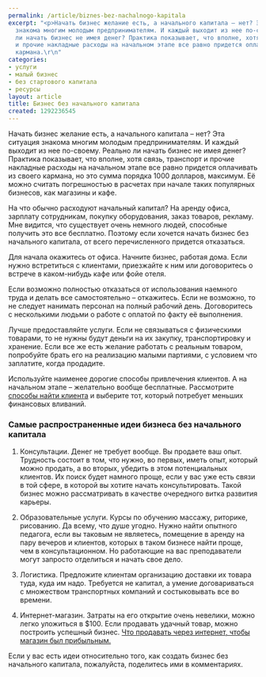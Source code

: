 ```yaml
---
permalink: /article/biznes-bez-nachalnogo-kapitala
excerpt: "<p>Начать бизнес желание есть, а начального капитала – нет? Эта ситуация
  знакома многим молодым предпринимателям. И каждый выходит из нее по-своему. Реально
  ли начать бизнес не имея денег? Практика показывает, что вполне, хотя связь, транспорт
  и прочие накладные расходы на начальном этапе все равно придется оплачивать из своего
  кармана.\r\n"
categories:
- услуги
- малый бизнес
- без стартового капитала
- ресурсы
layout: article
title: Бизнес без начального капитала
created: 1292236545
---
```

Начать бизнес желание есть, а начального капитала – нет? Эта ситуация знакома многим молодым предпринимателям. И каждый выходит из нее по-своему. Реально ли начать бизнес не имея денег? Практика показывает, что вполне, хотя связь, транспорт и прочие накладные расходы на начальном этапе все равно придется оплачивать из своего кармана, но это сумма порядка 1000 долларов, максимум. Её можно считать погрешностью в расчетах при начале таких популярных бизнесов, как магазины и кафе.

На что обычно расходуют начальный капитал? На аренду офиса, зарплату сотрудникам, покупку оборудования, заказ товаров, рекламу. Мне видится, что существует очень немного людей, способные получить это все бесплатно. Поэтому если хочется начать бизнес без начального капитала, от всего перечисленного придется отказаться.

Для начала окажитесь от офиса. Начните бизнес, работая дома. Если нужно встретиться с клиентами, приезжайте к ним или договоритесь о встрече в каком-нибудь кафе или фойе отеля.

Если возможно полностью отказаться от использования наемного труда и делать все самостоятельно – откажитесь. Если не возможно, то не следует нанимать персонал на полный рабочий день. Договоритесь с несколькими людьми о работе с оплатой по факту её выполнения.

Лучше предоставляйте услуги. Если не связываться с физическими товарами, то не нужны будут деньги на их закупку, транспортировку и хранение. Если все же есть желание работать с реальным товаром, попробуйте брать его на реализацию малыми партиями, с условием что заплатите, когда продадите.

Используйте наименее дорогие способы привлечения клиентов. А на начальном этапе – желательно вообще бесплатные. Рассмотрите [способы найти клиента][Link 1] и выберите тот, который потребует меньших финансовых вливаний.

### Самые распространенные идеи бизнеса без начального капитала ###

1) Консультации. Денег не требует вообще. Вы продаете ваш опыт. Трудность состоит в том, что нужно, во первых, иметь опыт, который можно продать, а во вторых, убедить в этом потенциальных клиентов. Их поиск будет намного проще, если у вас уже есть связи в той сфере, в которой вы хотите начать консультировать. Такой бизнес можно рассматривать в качестве очередного витка развития карьеры.

2) Образовательные услуги. Курсы по обучению массажу, риторике, рисованию. Да всему, что душе угодно. Нужно найти опытного педагога, если вы таковым не являетесь, помещение в аренду на пару вечеров и клиентов, которых в таком бизнесе найти проще, чем в консультационном. Но работающие на вас преподаватели могут запросто отделиться и начать свое дело.

3) Логистика. Предложите клиентам организацию доставки их товара туда, куда им надо. Требуется не капитал, а умение договариваться с множеством транспортных компаний и состыковывать все во времени.

4) Интернет-магазин. Затраты на его открытие очень невелики, можно легко уложиться в $100. Если продавать удачный товар, можно построить успешный бизнес. [Что продавать через интернет, чтобы магазин был прибыльным.][_ _ _ _ _ _ _.]

Если у вас есть идеи относительно того, как создать бизнес без начального капитала, пожалуйста, поделитесь ими в комментариях.


[Link 1]: http://www.business101.ru/article/gde-najti-klientov
[_ _ _ _ _ _ _.]: http://www.business101.ru/article/chto-prodavat-cherez-internet-chtoby-magazi
